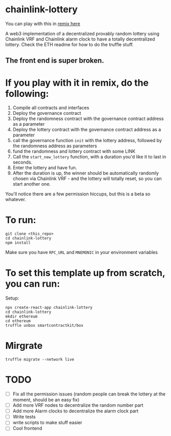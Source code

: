 # chainlink-lottery

You can play with this in [remix here](https://remix.ethereum.org/#version=soljson-v0.6.6+commit.6c089d02.js&optimize=false&gist=1bb62664cfad04de04d9dc5d059eb519)

A web3 implementation of a decentralized provably random lottery using Chainlink VRF and Chainlink alarm clock to have a totally decentralized lottery. Check the ETH readme for how to do the truffle stuff.

## The front end is super broken.

# If you play with it in remix, do the following:

1. Compile all contracts and interfaces
2. Deploy the governance contract
3. Deploy the randomness contract with the governance contract address as a parameter
4. Deploy the lottery contract with the governance contract address as a parameter
5. call the governance function `init` with the lottery address, followed by the randomness address as parameters
6. fund the randomness and lottery contract with some LINK
7. Call the `start_new_lottery` function, with a duration you'd like it to last in seconds.
8. Enter the lottery and have fun.
9. After the duration is up, the winner should be automatically randomly chosen via Chainlink VRF - and the lottery will totally reset, so you can start another one.

You'll notice there are a few permission hiccups, but this is a beta so whatever.

# To run:

```
git clone <this_repo>
cd chainlink-lottery
npm install
```

Make sure you have `RPC_URL` and `MNEMONIC` in your environment variables

# To set this template up from scratch, you can run:

Setup:

```
npx create-react-app chainlink-lottery
cd chainlink-lottery
mkdir ethereum
cd ethereum
truffle unbox smartcontractkit/box
```

# Mirgrate

`truffle migrate --network live`

# TODO

- [ ] Fix all the permission issues (random people can break the lottery at the moment, should be an easy fix)
- [ ] Add more VRF nodes to decentralize the random number part
- [ ] Add more Alarm clocks to decentralize the alarm clock part
- [ ] Write tests
- [ ] write scripts to make stuff easier
- [ ] Cool frontend
